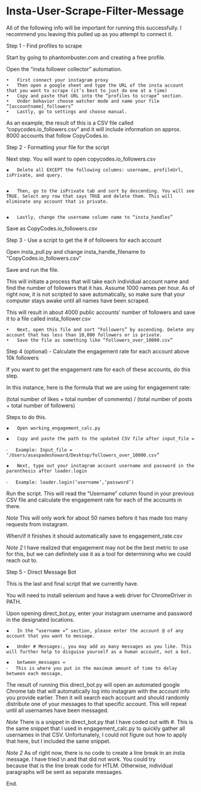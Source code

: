 # Insta-User-Scrape-Filter-Message

All of the following info will be important for running this successfully. I recommend you leaving this pulled up as you attempt to connect it. 

Step 1 - Find profiles to scrape

Start by going to phantombuster.com and creating a free profile. 

Open the “insta follower collector” automation. 

	•	First connect your instagram proxy
	•	Then open a google sheet and type the URL of the insta account that you want to scrape (it’s best to just do one at a time)
	•	Copy and paste that URL into the “profiles to scrape” section. 
	•	Under behavior choose watcher mode and name your file “[accountname]_followers”
	•	Lastly, go to settings and choose manual. 

As an example, the result of this is a CSV file called “copycodes.io_followers.csv” and it will include information on approx. 8000 accounts that follow CopyCodes.io. 



Step 2 - Formatting your file for the script

Next step. You will want to open copycodes.io_followers.csv 

	▪	Delete all EXCEPT the following columns: username, profileUrl, isPrivate, and query.


	▪	Then, go to the isPrivate tab and sort by descending. You will see TRUE. Select any row that says TRUE and delete them. This will eliminate any account that is private. 


	▪	Lastly, change the username column name to “insta_handles”

Save as CopyCodes.io_followers.csv



Step 3 - Use a script to get the # of followers for each account

Open insta_pull.py and change insta_handle_filename to “CopyCodes.io_followers.csv”

Save and run the file. 


This will initiate a process that will take each individual account name and find the number of followers that it has. Assume 1000 names per hour. As of right now, it is not scripted to save automatically, so make sure that your computer stays awake until all names have been scraped. 

This will result in about 4000 public accounts’ number of followers and save it to a file called insta_follower.csv


	•	Next, open this file and sort “Followers” by ascending. Delete any account that has less than 10,000 followers or is private. 
	•	Save the file as something like “followers_over_10000.csv”



Step 4 (optional) - Calculate the engagement rate for each account above 10k followers


If you want to get the engagement rate for each of these accounts, do this step. 

In this instance, here is the formula that we are using for engagement rate: 

(total number of likes + total number of comments) / (total number of posts + total number of followers)

Steps to do this. 

	▪	Open working_engagement_calc.py

	▪	Copy and paste the path to the updated CSV file after input_file =

	⁃	Example: Input_file = ‘/Users/asaspadeshoward/Desktop/followers_over_10000.csv”

	▪	Next, type out your instagram account username and password in the parenthesis after loader.login

	⁃	Example: loader.login(‘username’,’password’)


Run the script. This will read the “Username” column found in your previous CSV file and calculate the engagement rate for each of the accounts in there. 

*Note* This will only work for about 50 names before it has made too many requests from instagram.

When/if it finishes it should automatically save to engagement_rate.csv

*Note 2* I have realized that engagement may not be the best metric to use for this, but we can definitely use it as a tool for determining who we could reach out to. 


Step 5 - Direct Message Bot

This is the last and final script that we currently have. 

You will need to install selenium and have a web driver for ChromeDriver in PATH. 

Upon opening direct_bot.py, enter your instagram username and password in the designated locations. 

	▪	In the “username =“ section, please enter the account @ of any account that you want to message.

	▪	Under # Messages:, you may add as many messages as you like. This will further help to disguise yourself as a human account, not a bot. 

	▪	between_messages =
	⁃	This is where you put in the maximum amount of time to delay between each message. 

The result of running this direct_bot.py will open an automated google Chrome tab that will automatically log into instagram with the account info you provide earlier. Then it will search each account and should randomly distribute one of your messages to that specific account. This will repeat until all usernames have been messaged. 

*Note* There is a snippet in direct_bot.py that I have coded out with #. This is the same snippet that I used in engagement_calc.py to quickly gather all usernames in that CSV. Unfortunately, I could not figure out how to apply that here, but I included the same snippet. 

*Note 2* As of right now, there is no code to create a line break in an insta message. I have tried \n and that did not work. You could try <br/> because that is the line break code for HTLM. Otherwise, individual paragraphs will be sent as separate messages. 


End. 


